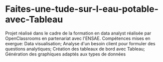 # Faites-une-tude-sur-l-eau-potable-avec-Tableau
Projet réalisé dans le cadre de la formation en data analyst réalisée par OpenClassrooms en partenariat avec l'ENSAE. Compétences mises en exergue:  Data visualisation;  Analyse d'un besoin client pour formuler des questions analytiques; Création des tableaux de bord avec Tableau; Génération des graphiques adaptés aux types de données 
